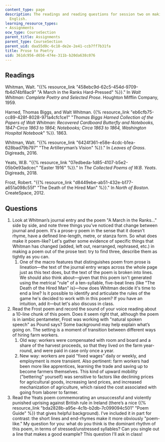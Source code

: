 ```yaml
---
content_type: page
description: The readings and reading questions for session two on making poetry in
  English.
learning_resource_types:
- Assignments
ocw_type: CourseSection
parent_title: Assignments
parent_type: CourseSection
parent_uid: daa55d0c-6c18-de2e-2e41-ccb7ff7b31fa
title: Prose to Poetry
uid: 361dc956-d656-474e-311b-b20da638c076
---
```


Readings
--------

Whitman, Walt. "{{% resource_link "458ebc9d-62c5-454d-9709-fb4d74bf8ac9" "A March in the Ranks Hard-Pressed" %}}." In _Walt Whitman: Complete Poetry and Selected Prose_. Houghton Mifflin Company, 1959.

Harned, Thomas Biggs, and Walt Whitman. {{% resource_link "eb6cfb75-cc89-428f-8028-971a4cfc1ce1" "_Thomas Biggs Harned Collection of the Papers of Walt Whitman: Recovered Cardboard Butterfly and Notebooks, 1847-Circa 1863 to 1864; Notebooks; Circa 1863 to 1864, Washington Hospital Notebook_" %}}. 1863.

Whitman, Walt. "{{% resource_link "6424f361-e58e-4cdc-b1ea-628bad79b797" "The Artilleryman’s Vision" %}}." In _Leaves of Grass_. Digireads, 2016.

Yeats, W.B. "{{% resource_link "07edbeda-1d85-4107-b5e2-05b0e93adcec" "Easter 1916" %}}." In _The Collected Poems of W.B. Yeats_. Digireads, 2018.

Frost, Robert. "{{% resource_link "d8449ebe-ab51-432e-b177-a651a098c55f" "The Death of the Hired Man" %}}." In _North of Boston_. CreateSpace, 2012.

Questions
---------

1.  Look at Whitman’s journal entry and the poem "A March in the Ranks…" side by side, and note three things you’ve noticed that change between journal and poem. It's a prose-y poem in the sense that it doesn't rhyme, have a defined line-length, metre, or stanza form. So what does make it poem-like? Let's gather some evidence of specific things that Whitman has changed (added, left out, rearranged, rephrased, etc.) in making a poem out of the prose text: try to find three, describe them as tightly as you can.
    1.  One of the macro features that distinguishes poem from prose is lineation—the text of the journal entry wraps across the whole page just as this text does, but the text of the poem is broken into lines. We should also think about—given that this poem isn't generated using the metrical "rule" of a ten-syllable, five-beat lines (like "The Death of the Hired Man" is)—how does Whitman decide it's time to end a line? Is it possible to identify and articulate the rules of the game he's decided to work with in this poem? If you have an intuition, add it—but let's also discuss in class.
2.  Read the Frost poem and record the sound of your voice reading about a 10-line chunk of this poem. Does it seem right that, although the poem is in iambic pentameter, Frost was working with "natural spoken speech" as Pound says? Some background may help explain what’s going on. The setting is a moment of transition between different ways of hiring farm workers.
    1.  Old way: workers were compensated with room and board and a share of the harvest proceeds, so that they lived on the farm year-round, and were paid in case only once a year.
    2.  New way: workers are paid "fixed wages” daily or weekly, and employment is more transient. Also pertinent: farm workers had been more like apprentices, learning the trade and saving up to become farmers themselves. This kind of upward mobility ("bettering" yourself) was sensitive to factors like declining prices for agricultural goods, increasing land prices, and increased mechanization of agriculture, which raised the cost associated with going from laborer to farmer.
3.  Read the Yeats poem commemorating an unsuccessful and violently punished uprising against British rule in Ireland (there’s a nice {{% resource_link "bda2828b-a95e-4c1b-b2db-7c099094c501" "Poem Guide" %}} that gives helpful background). I’ve included it in part for contrast: the short lines and end-rhymes make it more obviously "poem-like." My question for you: what do you think is the dominant rhythm of this poem, in terms of stressed/unstressed syllables? Can you single out a line that makes a good example? This question I’ll ask in class!